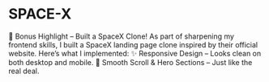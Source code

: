 # SPACE-X
🚀 Bonus Highlight – Built a SpaceX Clone!  As part of sharpening my frontend skills, I built a SpaceX landing page clone inspired by their official website. Here’s what I implemented: ✨ Responsive Design – Looks clean on both desktop and mobile. 🎯 Smooth Scroll &amp; Hero Sections – Just like the real deal.

